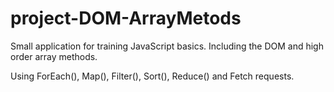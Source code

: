 # project-DOM-ArrayMetods
Small application for training JavaScript basics. Including the DOM and high order array methods.

Using ForEach(), Map(), Filter(), Sort(), Reduce() and Fetch requests.
